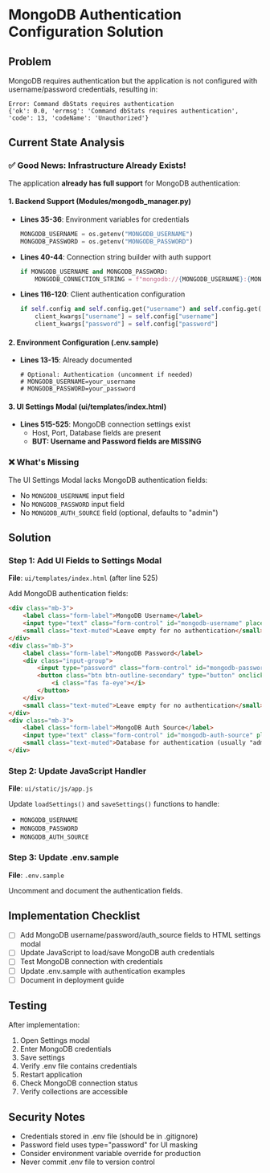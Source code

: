 # MongoDB Authentication Configuration Solution

## Problem
MongoDB requires authentication but the application is not configured with username/password credentials, resulting in:
```
Error: Command dbStats requires authentication
{'ok': 0.0, 'errmsg': 'Command dbStats requires authentication', 'code': 13, 'codeName': 'Unauthorized'}
```

## Current State Analysis

### ✅ Good News: Infrastructure Already Exists!

The application **already has full support** for MongoDB authentication:

#### 1. Backend Support (Modules/mongodb_manager.py)
- **Lines 35-36**: Environment variables for credentials
  ```python
  MONGODB_USERNAME = os.getenv("MONGODB_USERNAME")
  MONGODB_PASSWORD = os.getenv("MONGODB_PASSWORD")
  ```
- **Lines 40-44**: Connection string builder with auth support
  ```python
  if MONGODB_USERNAME and MONGODB_PASSWORD:
      MONGODB_CONNECTION_STRING = f"mongodb://{MONGODB_USERNAME}:{MONGODB_PASSWORD}@{MONGODB_HOST}:{MONGODB_PORT}/{MONGODB_DATABASE}"
  ```
- **Lines 116-120**: Client authentication configuration
  ```python
  if self.config and self.config.get("username") and self.config.get("password"):
      client_kwargs["username"] = self.config["username"]
      client_kwargs["password"] = self.config["password"]
  ```

#### 2. Environment Configuration (.env.sample)
- **Lines 13-15**: Already documented
  ```
  # Optional: Authentication (uncomment if needed)
  # MONGODB_USERNAME=your_username
  # MONGODB_PASSWORD=your_password
  ```

#### 3. UI Settings Modal (ui/templates/index.html)
- **Lines 515-525**: MongoDB connection settings exist
  - Host, Port, Database fields are present
  - **BUT: Username and Password fields are MISSING**

### ❌ What's Missing

The UI Settings Modal lacks MongoDB authentication fields:
- No `MONGODB_USERNAME` input field
- No `MONGODB_PASSWORD` input field
- No `MONGODB_AUTH_SOURCE` field (optional, defaults to "admin")

## Solution

### Step 1: Add UI Fields to Settings Modal
**File**: `ui/templates/index.html` (after line 525)

Add MongoDB authentication fields:
```html
<div class="mb-3">
    <label class="form-label">MongoDB Username</label>
    <input type="text" class="form-control" id="mongodb-username" placeholder="mongodb_user">
    <small class="text-muted">Leave empty for no authentication</small>
</div>
<div class="mb-3">
    <label class="form-label">MongoDB Password</label>
    <div class="input-group">
        <input type="password" class="form-control" id="mongodb-password" placeholder="••••••••">
        <button class="btn btn-outline-secondary" type="button" onclick="togglePasswordVisibility('mongodb-password')">
            <i class="fas fa-eye"></i>
        </button>
    </div>
    <small class="text-muted">Leave empty for no authentication</small>
</div>
<div class="mb-3">
    <label class="form-label">MongoDB Auth Source</label>
    <input type="text" class="form-control" id="mongodb-auth-source" placeholder="admin">
    <small class="text-muted">Database for authentication (usually "admin")</small>
</div>
```

### Step 2: Update JavaScript Handler
**File**: `ui/static/js/app.js`

Update `loadSettings()` and `saveSettings()` functions to handle:
- `MONGODB_USERNAME`
- `MONGODB_PASSWORD`
- `MONGODB_AUTH_SOURCE`

### Step 3: Update .env.sample
**File**: `.env.sample`

Uncomment and document the authentication fields.

## Implementation Checklist

- [ ] Add MongoDB username/password/auth_source fields to HTML settings modal
- [ ] Update JavaScript to load/save MongoDB auth credentials
- [ ] Test MongoDB connection with credentials
- [ ] Update .env.sample with authentication examples
- [ ] Document in deployment guide

## Testing

After implementation:
1. Open Settings modal
2. Enter MongoDB credentials
3. Save settings
4. Verify .env file contains credentials
5. Restart application
6. Check MongoDB connection status
7. Verify collections are accessible

## Security Notes

- Credentials stored in .env file (should be in .gitignore)
- Password field uses type="password" for UI masking
- Consider environment variable override for production
- Never commit .env file to version control

